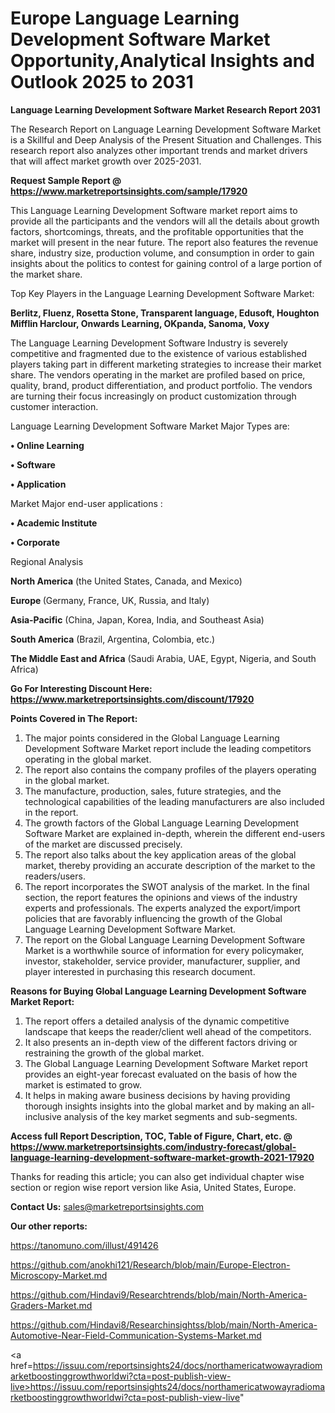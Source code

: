 # Europe Language Learning Development Software Market Opportunity,Analytical Insights and Outlook 2025 to 2031

<strong>Language Learning Development Software Market Research Report 2031</strong>

The Research Report on Language Learning Development Software Market is a Skillful and Deep Analysis of the Present Situation and Challenges. This research report also analyzes other important trends and market drivers that will affect market growth over 2025-2031.

<strong>Request Sample Report @ <a href=https://www.marketreportsinsights.com/sample/17920>https://www.marketreportsinsights.com/sample/17920</a></strong>

This Language Learning Development Software market report aims to provide all the participants and the vendors will all the details about growth factors, shortcomings, threats, and the profitable opportunities that the market will present in the near future. The report also features the revenue share, industry size, production volume, and consumption in order to gain insights about the politics to contest for gaining control of a large portion of the market share.

Top Key Players in the Language Learning Development Software Market:

<strong>Berlitz, Fluenz, Rosetta Stone, Transparent language, Edusoft, Houghton Mifflin Harclour, Onwards Learning, OKpanda, Sanoma, Voxy</strong>

The Language Learning Development Software Industry is severely competitive and fragmented due to the existence of various established players taking part in different marketing strategies to increase their market share. The vendors operating in the market are profiled based on price, quality, brand, product differentiation, and product portfolio. The vendors are turning their focus increasingly on product customization through customer interaction.

Language Learning Development Software Market Major Types are:

<strong>• Online Learning

• Software

• Application</strong>

Market Major end-user applications :

<strong>• Academic Institute

• Corporate</strong>

Regional Analysis

</u><strong><b>North America</b></strong> (the United States, Canada, and Mexico)

<strong><b>Europe </b></strong>(Germany, France, UK, Russia, and Italy)

<strong><b>Asia-Pacific</b></strong> (China, Japan, Korea, India, and Southeast Asia)

<strong><b>South America</b></strong> (Brazil, Argentina, Colombia, etc.)

<strong><b>The Middle East and Africa</b></strong> (Saudi Arabia, UAE, Egypt, Nigeria, and South Africa)

<strong>Go For Interesting Discount Here: <a href=https://www.marketreportsinsights.com/discount/17920>https://www.marketreportsinsights.com/discount/17920</a></strong>

<strong>Points Covered in The Report:</strong>
<ol>
  <li>The major points considered in the Global Language Learning Development Software Market report include the leading competitors operating in the global market.</li>
  <li>The report also contains the company profiles of the players operating in the global market.</li>
  <li>The manufacture, production, sales, future strategies, and the technological capabilities of the leading manufacturers are also included in the report.</li>
  <li>The growth factors of the Global Language Learning Development Software Market are explained in-depth, wherein the different end-users of the market are discussed precisely.</li>
  <li>The report also talks about the key application areas of the global market, thereby providing an accurate description of the market to the readers/users.</li>
  <li>The report incorporates the SWOT analysis of the market. In the final section, the report features the opinions and views of the industry experts and professionals. The experts analyzed the export/import policies that are favorably influencing the growth of the Global Language Learning Development Software Market.</li>
  <li>The report on the Global Language Learning Development Software Market is a worthwhile source of information for every policymaker, investor, stakeholder, service provider, manufacturer, supplier, and player interested in purchasing this research document.</li>
</ol>
<strong>Reasons for Buying Global Language Learning Development Software Market Report:</strong>

<ol>
  <li>The report offers a detailed analysis of the dynamic competitive landscape that keeps the reader/client well ahead of the competitors.</li>
  <li>It also presents an in-depth view of the different factors driving or restraining the growth of the global market.</li>
  <li>The Global Language Learning Development Software Market report provides an eight-year forecast evaluated on the basis of how the market is estimated to grow.</li>
  <li>It helps in making aware business decisions by having providing thorough insights insights into the global market and by making an all-inclusive analysis of the key market segments and sub-segments.</li>
</ol>
<strong>Access full Report Description, TOC, Table of Figure, Chart, etc. @ <a href=https://www.marketreportsinsights.com/industry-forecast/global-language-learning-development-software-market-growth-2021-17920>https://www.marketreportsinsights.com/industry-forecast/global-language-learning-development-software-market-growth-2021-17920</a></strong>


Thanks for reading this article; you can also get individual chapter wise section or region wise report version like Asia, United States, Europe.

<strong>Contact Us:</strong>
sales@marketreportsinsights.com

<strong>Our other reports:</strong>

<a href=https://tanomuno.com/illust/491426>https://tanomuno.com/illust/491426</a>

<a href=https://github.com/anokhi121/Research/blob/main/Europe-Electron-Microscopy-Market.md>https://github.com/anokhi121/Research/blob/main/Europe-Electron-Microscopy-Market.md</a>

<a href=https://github.com/Hindavi9/Researchtrends/blob/main/North-America-Graders-Market.md>https://github.com/Hindavi9/Researchtrends/blob/main/North-America-Graders-Market.md</a>

<a href=https://github.com/Hindavi8/Researchinsightss/blob/main/North-America-Automotive-Near-Field-Communication-Systems-Market.md>https://github.com/Hindavi8/Researchinsightss/blob/main/North-America-Automotive-Near-Field-Communication-Systems-Market.md</a>

<a href=https://issuu.com/reportsinsights24/docs/northamericatwowayradiomarketboostinggrowthworldwi?cta=post-publish-view-live>https://issuu.com/reportsinsights24/docs/northamericatwowayradiomarketboostinggrowthworldwi?cta=post-publish-view-live</a>"

